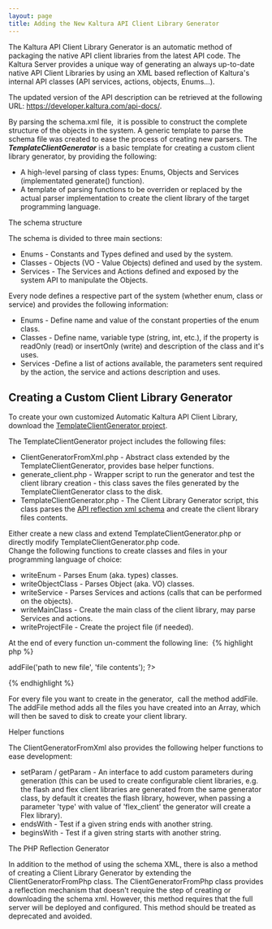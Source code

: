 ```yaml
---
layout: page
title: Adding the New Kaltura API Client Library Generator
---
```


The Kaltura API Client Library Generator is an automatic method of packaging the native API client libraries from the latest API code. The Kaltura Server provides a unique way of generating an always up-to-date native API Client Libraries by using an XML based reflection of Kaltura's internal API classes (API services, actions, objects, Enums...).

The updated version of the API description can be retrieved at the following URL: https://developer.kaltura.com/api-docs/.

By parsing the schema.xml file,  it is possible to construct the complete structure of the objects in the system. A generic template to parse the schema file was created to ease the process of creating new parsers. The ***TemplateClientGenerator*** is a basic template for creating a custom client library generator, by providing the following:

*   A high-level parsing of class types: Enums, Objects and Services (implementated generate() function).
*   A template of parsing functions to be overriden or replaced by the actual parser implementation to create the client library of the target programming language.

<p class="mce-heading-2">
  The schema structure
</p>

The schema is divided to three main sections:

*   Enums - Constants and Types defined and used by the system.
*   Classes - Objects (VO - Value Objects) defined and used by the system.
*   Services - The Services and Actions defined and exposed by the system API to manipulate the Objects.

Every node defines a respective part of the system (whether enum, class or service) and provides the following information:

*   Enums - Define name and value of the constant properties of the enum class.
*   Classes - Define name, variable type (string, int, etc.), if the property is readOnly (read) or insertOnly (write) and description of the class and it's uses.
*   Services -Define a list of actions available, the parameters sent required by the action, the service and actions description and uses.

## Creating a Custom Client Library Generator  

To create your own customized Automatic Kaltura API Client Library, download the <a href="http://knowledge.kaltura.com/sites/default/files/dl_resources/client-library-generator-template.zip" target="_blank">TemplateClientGenerator project</a>. 

The TemplateClientGenerator project includes the following files:

*   ClientGeneratorFromXml.php - Abstract class extended by the TemplateClientGenerator, provides base helper functions.
*   generate_client.php - Wrapper script to run the generator and test the client library creation - this class saves the files generated by the TemplateClientGenerator class to the disk.
*   TemplateClientGenerator.php - The Client Library Generator script, this class parses the <a href="http://www.kaltura.com/api_v3/api_schema.php" target="_blank">API reflection xml schema</a> and create the client library files contents.

<div>
  <div>
    Either create a new class and extend TemplateClientGenerator.php or directly modify TemplateClientGenerator.php code.
  </div>
  
  <div>
    Change the following functions to create classes and files in your programming language of choice:
  </div>
  
  <div>
    <ul>
      <li>
        writeEnum - Parses Enum (aka. types) classes.
      </li>
      <li>
        writeObjectClass - Parses Object (aka. VO) classes.
      </li>
      <li>
        writeService - Parses Services and actions (calls that can be performed on the objects).
      </li>
      <li>
        writeMainClass - Create the main class of the client library, may parse Services and actions.
      </li>
      <li>
        writeProjectFile - Create the project file (if needed).
      </li>
    </ul>
  </div>
</div>

At the end of every function un-comment the following line: 
{% highlight php %}
<?php
$this->addFile('path to new file', 'file contents');
?>
{% endhighlight %}

For every file you want to create in the generator,  call the method addFile. The addFile method adds all the files you have created into an Array, which will then be saved to disk to create your client library.

<p class="mce-heading-3">
  Helper functions
</p>

The ClientGeneratorFromXml also provides the following helper functions to ease development:

*   setParam / getParam - An interface to add custom parameters during generation (this can be used to create configurable client libraries, e.g. the flash and flex client libraries are generated from the same generator class, by default it creates the flash library, however, when passing a parameter 'type' with value of 'flex_client' the generator will create a Flex library).
*   endsWith - Test if a given string ends with another string.
*   beginsWith - Test if a given string starts with another string.

<p class="mce-heading-2">
  The PHP Reflection Generator
</p>

In addition to the method of using the schema XML, there is also a method of creating a Client Library Generator by extending the ClientGeneratorFromPhp class. The ClientGeneratorFromPhp class provides a reflection mechanism that doesn't require the step of creating or downloading the schema xml. However, this method requires that the full server will be deployed and configured. This method should be treated as deprecated and avoided.
